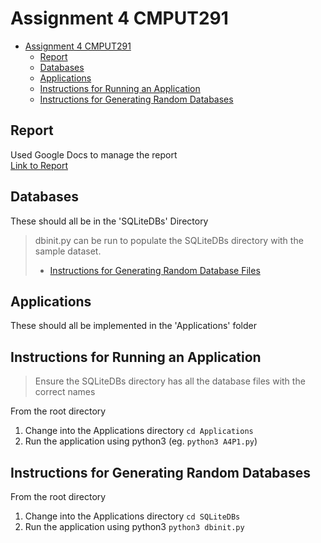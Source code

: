 # Assignment 4 CMPUT291

- [Assignment 4 CMPUT291](#assignment-4-cmput291)
  - [Report](#report)
  - [Databases](#databases)
  - [Applications](#applications)
  - [Instructions for Running an Application](#instructions-for-running-an-application)
  - [Instructions for Generating Random Databases](#instructions-for-generating-random-databases)

## Report
Used Google Docs to manage the report
\
[Link to Report](https://docs.google.com/document/d/1pQ4H01kRYMYnRzHzjF5YuoN7yG2dJ5tGMDg5bcNb2kM/edit?usp=sharing)

## Databases
These should all be in the 'SQLiteDBs' Directory

> dbinit.py can be run to populate the SQLiteDBs directory with the sample dataset.
>   - [Instructions for Generating Random Database Files](#instructions-for-generating-random-database-files)

## Applications
These should all be implemented in the 'Applications' folder

## Instructions for Running an Application

> Ensure the SQLiteDBs directory has all the database files with the correct names

From the root directory

1. Change into the Applications directory `cd Applications`
2. Run the application using python3 (eg. `python3 A4P1.py`)


## Instructions for Generating Random Databases

From the root directory

1. Change into the Applications directory `cd SQLiteDBs`
2. Run the application using python3 `python3 dbinit.py`
